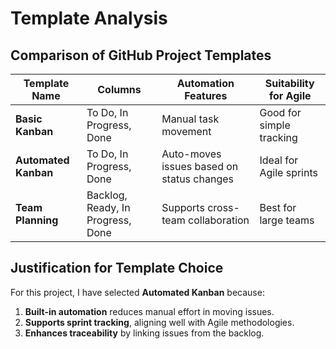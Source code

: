 # Template Analysis

## Comparison of GitHub Project Templates

| Template Name       | Columns                 | Automation Features                          | Suitability for Agile |
|---------------------|------------------------|---------------------------------------------|----------------------|
| **Basic Kanban**   | To Do, In Progress, Done | Manual task movement                        | Good for simple tracking |
| **Automated Kanban** | To Do, In Progress, Done | Auto-moves issues based on status changes   | Ideal for Agile sprints |
| **Team Planning**   | Backlog, Ready, In Progress, Done | Supports cross-team collaboration | Best for large teams |

## Justification for Template Choice

For this project, I have selected **Automated Kanban** because:
1. **Built-in automation** reduces manual effort in moving issues.
2. **Supports sprint tracking**, aligning well with Agile methodologies.
3. **Enhances traceability** by linking issues from the backlog.
